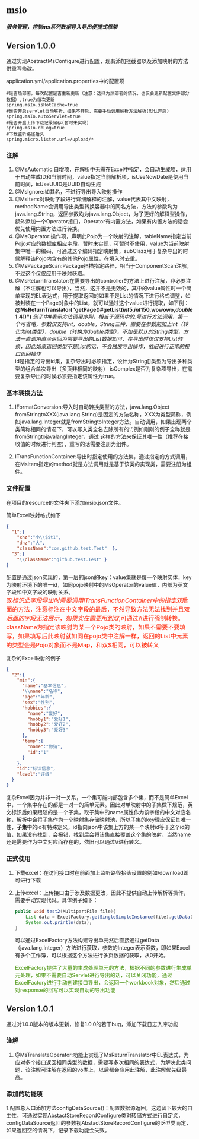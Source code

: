 # <font face="微软雅黑">msio</font>
**_服务管理，控制ms系列数据导入导出便捷式框架_**


## Version 1.0.0
通过实现AbstractMsConfigure进行配置，现有添加拦截器以及添加映射的方法供重写修改。

application.yml/application.properties中的配置项

```properties
#是否热部署，每次配置是否重新更新（注意：选择为热部署的情况，也仅会更新配置文件部分数据）,true为每次更新
spring.msIo.isHotCache=true
#是否开启servlet自动解析，如果不开启，需要手动调用解析方法解析(默认开启)
spring.msIo.autoServlet=true
#是否开启上传下载记录储存(暂时未实现)
spring.msIo.dbLog=true
#下载监听路径抬头
spring.micro.listen.url=/upload/*
```

### 注解
1. @MsAutomatic:自增项，在解析中无需在Excel中指定，会自动生成项，适用于自动生成ID和当前时间，value指定当前解析项，isUseNowDate是使用当前时间，isUseUUID是UUID自动生成
2. @MsIgnore:如其名，不进行导出导入映射操作
3. @MsItem:对映射字段进行详细解释的注解，value代表其中文映射，methodName会调用导出类型转换容器中的同名方法，方法的参数均为java.lang.String，返回参数均为java.lang.Object，为了更好的解释型操作，额外添加一个Operator接口，Operator有内置方法，如果有内置方法的话会优先使用内置方法进行转换。
4. @MsOperator:操作项，声明此Pojo为一个映射的注解，tableName指定当前Pojo对应的数据库相应字段，暂时未实现，可暂时不使用，value为当前映射集中唯一的编码，可通过这个编码指定映射集，subClazz用于复杂导出的时候解释该Pojo内含有的其他Pojo属性，在填入时去重。
5. @MsPackageScan:Package扫描指定路径，相当于ComponentScan注解，不过这个仅仅应用于映射获取。
6. @MsReturnTranslator:在需要导出的controller的方法上进行注解，非必要注解（不注解也可以导出），当然，这并不是无效的，其中的value属性时一个简单实现的EL表达式，用于提取返回的如果不是List的情况下进行格式调整，如被封装在一个Page对象中的List，就可以通过这个value进行提取，如下例：**@MsReturnTranslator("getPage()#getList($int$5,$int$150,wowowo,$double$1.41)")**
_例子中#表示方法调用序列，相当于源码中的.号进行方法调用，第一个可省略，参数仅支持int，double，String三种，需要在参数前加上$int$（转化为int类型），$double$（转换为double类型），不加是默认的String类型，方法一直调用直至返回为需要导出的List数据即可，在导出时仅仅支持List转换，因此如果返回类型不是List的话，不会触发导出操作，依旧进行正常的接口返回操作_  
id是指定的导出id集，复杂导出时必须指定，设计为String[]类型为导出多种类型的组合单次导出（多页非相同的映射）
isComplex是否为复杂项导出，在需要复杂导出的时候必须要指定该属性为true。
### 基本转换方法
1. IFormatConversion:导入时自动转换类型的方法，java.lang.Object fromStringtoXXX(java.lang.String)是固定的方法名称，XXX为类型简称，例如java.lang.Integer就是fromStringtoInteger方法。自动调用，如果出现两个类简称相同的情况下，可以写入类全名去除所有的‘.’,例如刚刚的例子全称就是fromStringtojavalangInteger，通过
    这样的方法来保证其唯一性（推荐在接收值的时候进行判空），重写的话需要注册为组件。

2. ITransFunctionContainer:导出时指定使用的方法集，通过指定的方式调用，在MsItem指定的method就是方法调用就是基于该类的实现类，需要注册为组件。

### 文件配置

在项目的resource的文件夹下添加msio.json文件。

简单Excel映射格式如下

```json
{
  "1":{
    "xhz":"小\\$$t1",
    "dhz":"大",
    "className":"com.github.test.Test"  },
  "3":{
    "\\className":"github.test.Test" }
}
```

配置是通过json实现的，第一层的json的key：value集就是每一个映射实体，key为映射环境下的唯一id，如同pojo映射中的MsOperator的value值，内部为英文字段和中文字段的映射关系。  
<font color=#FF2000 size=3>双$标识此字段导出时需要调用ITransFunctionContainer中的指定双$后面的方法，注意标注在中文字段的最后，不然导致方法无法找到并且双$后面的字段无法展示，如果实在需要用到双$,可通过\\\\进行强制转换。  
className为指定该映射为某一个Pojo类的映射，如果不需要不要填写，如果填写后此映射就如同在pojo类中注解一样，返回的List中元素的类型会是Pojo对象而不是Map，和双$相同，可以被转义</font>

复杂的Excel映射的例子

```json
{
  "2":{
    "min":{
      "name":"基本信息",
      "\\name":"名称",
      "age":"年龄",
      "sex":"性别",
      "hobbies":{
        "name":"爱好",
        "hobby1":"爱好1",
        "hobby2":"爱好2",
        "hobby3":"爱好3"
      },
      "temp":{
        "name":"你猜",
        "id":"1"
      }
    },
    "id":"标识信息",
    "level":"评级"
  }
}
```

复杂Excel因为并非一对一关系，一个集可能内部包含多个集，而不是简单Excel中，一个集中存在的都是一对一的简单元素。因此对单映射中的子集做下规范，英文标识后如果跟随的是一个子集，取子集中的name属性作为该字段的中文对应名称，解析中会将子集作为一个映射集存储映射池，所以子集的key理应保证其唯一性，**子集**中的id有特殊定义，id指向json中该集上方的某一个映射id等于这个id的值，如果没有找到，会报错，找到后会将该集直接覆盖这个集的映射，当然name还是需要作为中文对应而存在的，依旧可以通过\\\进行转义。

### 正式使用

1. 下载excel：在访问接口时在前面加上监听路径抬头设置的例如/download即可进行下载

2. 上传excel：上传接口由于涉及数据更改，因此不提供自动上传解析等操作，需要手动实现代码。具体例子如下：

   ```java
   public void test2(MultipartFile file){
       List data = ExcelFactory.getSingleSimpleInstance(file).getData(0);
       System.out.println(data);
   }
   ```

   可以通过ExcelFactory方法构建导出单元然后直接通过getData（java.lang.Integer）方法进行获取，参数的Integer表示页数，即如果Excel有多个工作簿，可以根据这个方法进行多页数据的获取，从0开始。

   <font color=#408F00>ExcelFactory提供了大量的生成处理单元的方法，根据不同的参数进行生成单元处理，如果不需要自动Servlet进行导出的话，可以关闭功能，通过ExcelFactory进行手动创建接口导出，会返回一个workbook对象，然后通过对response的回写可以实现自助的导出功能</font>

## Version 1.0.1

通过对1.0.0版本的版本更新，修复1.0.0的若干bug，添加下载日志入库功能

### 注解
1. @MsTranslateOperator:功能上实现了MsReturnTranslator中EL表达式，为应对多个接口返回相同类型的数据，需要写多次相同的表达式，为解决此类问题，该注解可注解在返回的vo类上，以后都会应用此注解，此注解优先级最高。

### 添加的功能项

  1.配置总入口添加方法configDataSource()：配置数据源返回，这边留下较大的自主性，可通过实现AbstactStoreRecordConfigure类对转储方式进行自定义，configDataSource返回的参数视AbstactStoreRecordConfigure的泛型类而定，如果返回空的情况下，记录下载功能会失效。

​	